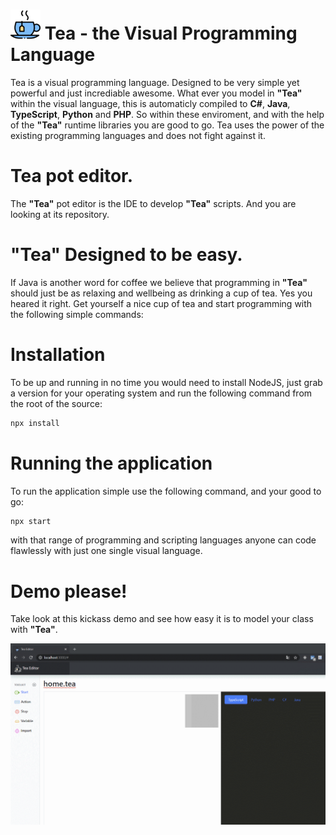 # ![Tea](public/android-icon-48x48.png?raw=true "Tea") Tea - the Visual Programming Language
Tea is a visual programming language. Designed to be very simple yet powerful and just incrediable awesome.
What ever you model in **"Tea"** within the visual language, this is automaticly compiled to **C#**, **Java**, **TypeScript**, **Python** and **PHP**.
So within these enviroment, and with the help of the **"Tea"** runtime libraries you are good to go.
Tea uses the power of the existing programming languages and does not fight against it.

# Tea pot editor.
The **"Tea"** pot editor is the IDE to develop **"Tea"** scripts. And you are looking at its repository.

# **"Tea"** Designed to be easy.
If Java is another word for coffee we believe that programming in **"Tea"** should just be as relaxing and wellbeing as drinking a cup of tea.
Yes you heared it right. Get yourself a nice cup of tea and start programming with the following simple commands:

# Installation
To be up and running in no time you would need to install NodeJS, just grab a version for your operating system and run the following command from the root of the source:

```sh
npx install
```

# Running the application
To run the application simple use the following command, and your good to go:

```sh
npx start
```

with that range of programming and scripting languages anyone can code flawlessly with just one single visual language.

# Demo please!
Take look at this kickass demo and see how easy it is to model your class with **"Tea"**.

![Example of the Editor](view.gif?raw=true "Example of the Editor")
